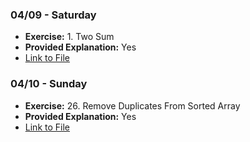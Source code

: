 ### 04/09 - Saturday

- **Exercise:** 1. Two Sum
- **Provided Explanation:** Yes
- [Link to File](/Exercises/1.TwoSum.js)

### 04/10 - Sunday

- **Exercise:** 26. Remove Duplicates From Sorted Array
- **Provided Explanation:** Yes
- [Link to File](/Exercises/26.RemoveDuplicates.js)
